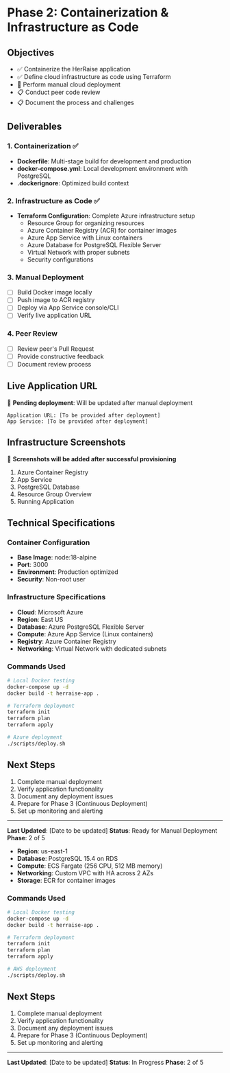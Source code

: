 # Phase 2: Containerization & Infrastructure as Code

## Objectives
- ✅ Containerize the HerRaise application
- ✅ Define cloud infrastructure as code using Terraform
- 🚧 Perform manual cloud deployment
- 📋 Conduct peer code review
- 📋 Document the process and challenges

## Deliverables

### 1. Containerization ✅
- **Dockerfile**: Multi-stage build for development and production
- **docker-compose.yml**: Local development environment with PostgreSQL
- **.dockerignore**: Optimized build context

### 2. Infrastructure as Code ✅
- **Terraform Configuration**: Complete Azure infrastructure setup
  - Resource Group for organizing resources
  - Azure Container Registry (ACR) for container images
  - Azure App Service with Linux containers
  - Azure Database for PostgreSQL Flexible Server
  - Virtual Network with proper subnets
  - Security configurations

### 3. Manual Deployment
- [ ] Build Docker image locally
- [ ] Push image to ACR registry
- [ ] Deploy via App Service console/CLI
- [ ] Verify live application URL

### 4. Peer Review
- [ ] Review peer's Pull Request
- [ ] Provide constructive feedback
- [ ] Document review process

## Live Application URL
🚧 **Pending deployment**: Will be updated after manual deployment

```
Application URL: [To be provided after deployment]
App Service: [To be provided after deployment]
```

## Infrastructure Screenshots
📸 **Screenshots will be added after successful provisioning**

1. Azure Container Registry
2. App Service
3. PostgreSQL Database
4. Resource Group Overview
5. Running Application

## Technical Specifications

### Container Configuration
- **Base Image**: node:18-alpine
- **Port**: 3000
- **Environment**: Production optimized
- **Security**: Non-root user

### Infrastructure Specifications
- **Cloud**: Microsoft Azure
- **Region**: East US
- **Database**: Azure PostgreSQL Flexible Server
- **Compute**: Azure App Service (Linux containers)
- **Registry**: Azure Container Registry
- **Networking**: Virtual Network with dedicated subnets

### Commands Used

```bash
# Local Docker testing
docker-compose up -d
docker build -t herraise-app .

# Terraform deployment
terraform init
terraform plan
terraform apply

# Azure deployment
./scripts/deploy.sh
```

## Next Steps
1. Complete manual deployment
2. Verify application functionality
3. Document any deployment issues
4. Prepare for Phase 3 (Continuous Deployment)
5. Set up monitoring and alerting

---

**Last Updated**: [Date to be updated]
**Status**: Ready for Manual Deployment
**Phase**: 2 of 5
- **Region**: us-east-1
- **Database**: PostgreSQL 15.4 on RDS
- **Compute**: ECS Fargate (256 CPU, 512 MB memory)
- **Networking**: Custom VPC with HA across 2 AZs
- **Storage**: ECR for container images

### Commands Used

```bash
# Local Docker testing
docker-compose up -d
docker build -t herraise-app .

# Terraform deployment
terraform init
terraform plan
terraform apply

# AWS deployment
./scripts/deploy.sh
```

## Next Steps
1. Complete manual deployment
2. Verify application functionality
3. Document any deployment issues
4. Prepare for Phase 3 (Continuous Deployment)
5. Set up monitoring and alerting

---

**Last Updated**: [Date to be updated]
**Status**: In Progress
**Phase**: 2 of 5

